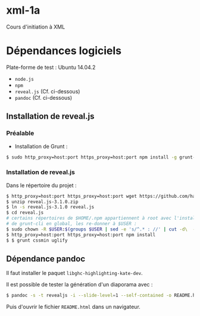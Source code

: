 # xml-1a

Cours d'initiation à XML

# Dépendances logiciels #

Plate-forme de test : Ubuntu 14.04.2

* `node.js`
* `npm`
* `reveal.js` (Cf. ci-dessous)
* `pandoc` (Cf. ci-dessous)

## Installation de reveal.js ##

### Préalable ###

* Installation de Grunt :

```bash
$ sudo http_proxy=host:port https_proxy=host:port npm install -g grunt-cli
```

### Installation de reveal.js ###

Dans le répertoire du projet :

```bash
$ http_proxy=host:port https_proxy=host:port wget https://github.com/hakimel/reveal.js/archive/3.1.0.zip
$ unzip reveal.js-3.1.0.zip
$ ln -s reveal.js-3.1.0 reveal.js
$ cd reveal.js
# certains répertoires de $HOME/.npm appartiennent à root avec l'installation
# de grunt-cli en global, les re-donner à $USER :
$ sudo chown -R $USER:$(groups $USER | sed -e 's/^.* : //' | cut -d\  -f1) $HOME/.npm/{nopt,minimatch,glob,lodash,inherits}
$ http_proxy=host:port https_proxy=host:port npm install
$ $ grunt cssmin uglify
```

## Dépendance pandoc ##

Il faut installer le paquet `libghc-highlighting-kate-dev`.

Il est possible de tester la génération d'un diaporama avec :

```bash
$ pandoc -s -t revealjs -i --slide-level=1 --self-contained -o README.html README.md
```

Puis d'ouvrir le fichier `README.html` dans un navigateur.

